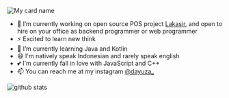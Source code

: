 <!-- credit to github/dayuza -->

![My card name](https://cardivo.vercel.app/api?name=Teguh%20Nugratama%20Dayuza&description=New%20Thing%20Learner&image=https://avatars.githubusercontent.com/u/38966044?v=4&backgroundColor=%808080&instagram=dayuza_&linkedin=Teguh%20Dayuza&github=dayuza&twitter=dayuza_&pattern=topography&colorPattern=%808080&fontColor=%230F044C&iconColor=%230F044C&opacity=0.3)

- 🔭 I’m currently working on open source POS project [Lakasir](https://github.com/lakasir/lakasir), and open to hire on your office as backend programmer or web programmer
- ⚡ Excited to learn new think
- 🌱 I’m currently learning Java and Kotlin
- 😄 I'm natively speak Indonesian and rarely speak english
- 💕 I'm currently fall in love with JavaScript and C++
- 📫 You can reach me at my instagram [@dayuza_](https://instagram.com/dayuza_)

![github stats](https://github-readme-stats.vercel.app/api?username=dayuza&show_icons=true)

<!-- todo: add projects and portofolio -->
